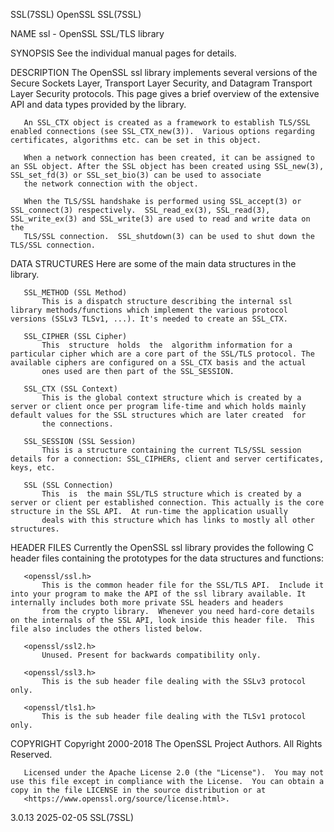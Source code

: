 SSL(7SSL)                                                                                         OpenSSL                                                                                         SSL(7SSL)

NAME
       ssl - OpenSSL SSL/TLS library

SYNOPSIS
       See the individual manual pages for details.

DESCRIPTION
       The OpenSSL ssl library implements several versions of the Secure Sockets Layer, Transport Layer Security, and Datagram Transport Layer Security protocols.  This page gives a brief overview of the
       extensive API and data types provided by the library.

       An SSL_CTX object is created as a framework to establish TLS/SSL enabled connections (see SSL_CTX_new(3)).  Various options regarding certificates, algorithms etc. can be set in this object.

       When a network connection has been created, it can be assigned to an SSL object. After the SSL object has been created using SSL_new(3), SSL_set_fd(3) or SSL_set_bio(3) can be used to associate
       the network connection with the object.

       When the TLS/SSL handshake is performed using SSL_accept(3) or SSL_connect(3) respectively.  SSL_read_ex(3), SSL_read(3), SSL_write_ex(3) and SSL_write(3) are used to read and write data on the
       TLS/SSL connection.  SSL_shutdown(3) can be used to shut down the TLS/SSL connection.

DATA STRUCTURES
       Here are some of the main data structures in the library.

       SSL_METHOD (SSL Method)
           This is a dispatch structure describing the internal ssl library methods/functions which implement the various protocol versions (SSLv3 TLSv1, ...). It's needed to create an SSL_CTX.

       SSL_CIPHER (SSL Cipher)
           This  structure  holds  the  algorithm information for a particular cipher which are a core part of the SSL/TLS protocol. The available ciphers are configured on a SSL_CTX basis and the actual
           ones used are then part of the SSL_SESSION.

       SSL_CTX (SSL Context)
           This is the global context structure which is created by a server or client once per program life-time and which holds mainly default values for the SSL structures which are later created  for
           the connections.

       SSL_SESSION (SSL Session)
           This is a structure containing the current TLS/SSL session details for a connection: SSL_CIPHERs, client and server certificates, keys, etc.

       SSL (SSL Connection)
           This  is  the main SSL/TLS structure which is created by a server or client per established connection. This actually is the core structure in the SSL API.  At run-time the application usually
           deals with this structure which has links to mostly all other structures.

HEADER FILES
       Currently the OpenSSL ssl library provides the following C header files containing the prototypes for the data structures and functions:

       <openssl/ssl.h>
           This is the common header file for the SSL/TLS API.  Include it into your program to make the API of the ssl library available. It internally includes both more private SSL headers and headers
           from the crypto library.  Whenever you need hard-core details on the internals of the SSL API, look inside this header file.  This file also includes the others listed below.

       <openssl/ssl2.h>
           Unused. Present for backwards compatibility only.

       <openssl/ssl3.h>
           This is the sub header file dealing with the SSLv3 protocol only.

       <openssl/tls1.h>
           This is the sub header file dealing with the TLSv1 protocol only.

COPYRIGHT
       Copyright 2000-2018 The OpenSSL Project Authors. All Rights Reserved.

       Licensed under the Apache License 2.0 (the "License").  You may not use this file except in compliance with the License.  You can obtain a copy in the file LICENSE in the source distribution or at
       <https://www.openssl.org/source/license.html>.

3.0.13                                                                                           2025-02-05                                                                                       SSL(7SSL)
